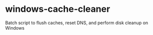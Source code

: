 # windows-cache-cleaner
Batch script to flush caches, reset DNS, and perform disk cleanup on Windows

